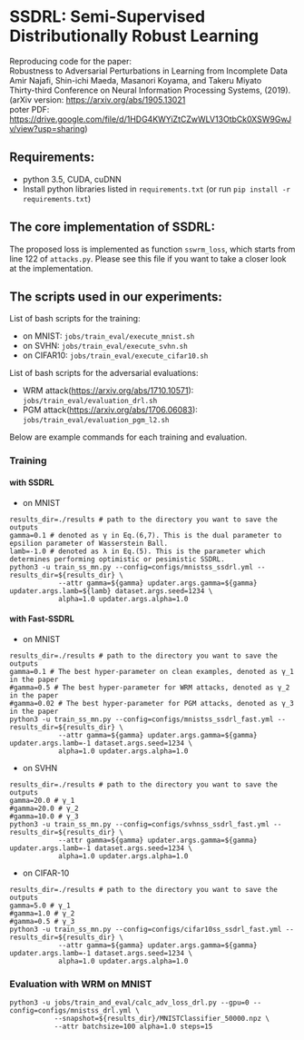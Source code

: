 # SSDRL: Semi-Supervised Distributionally Robust Learning
Reproducing code for the paper: \
Robustness to Adversarial Perturbations in Learning from Incomplete Data\
Amir Najafi, Shin-ichi Maeda, Masanori Koyama, and Takeru Miyato\
Thirty-third Conference on Neural Information Processing Systems, (2019).\
(arXiv version: https://arxiv.org/abs/1905.13021 \
 poter PDF: https://drive.google.com/file/d/1HDG4KWYiZtCZwWLV13OtbCk0XSW9GwJv/view?usp=sharing)

## Requirements:
- python 3.5, CUDA, cuDNN
- Install python libraries listed in `requirements.txt` (or run `pip install -r requirements.txt`)

## The core implementation of SSDRL:
The proposed loss is implemented as function `sswrm_loss`, which starts from line 122 of `attacks.py`.
Please see this file if you want to take a closer look at the implementation.

## The scripts used in our experiments:
List of bash scripts for the training:
- on MNIST: `jobs/train_eval/execute_mnist.sh`
- on SVHN: `jobs/train_eval/execute_svhn.sh`
- on CIFAR10: `jobs/train_eval/execute_cifar10.sh` 

List of bash scripts for the adversarial evaluations:
- WRM attack(https://arxiv.org/abs/1710.10571): `jobs/train_eval/evaluation_drl.sh`
- PGM attack(https://arxiv.org/abs/1706.06083): `jobs/train_eval/evaluation_pgm_l2.sh`

Below are example commands for each training and evaluation.
### Training 
#### with SSDRL
- on MNIST
```
results_dir=./results # path to the directory you want to save the outputs
gamma=0.1 # denoted as γ in Eq.(6,7). This is the dual parameter to epsilion parameter of Wasserstein Ball.
lamb=-1.0 # denoted as λ in Eq.(5). This is the parameter which determines performing optimistic or pesimistic SSDRL.
python3 -u train_ss_mn.py --config=configs/mnistss_ssdrl.yml --results_dir=${results_dir} \
            --attr gamma=${gamma} updater.args.gamma=${gamma} updater.args.lamb=${lamb} dataset.args.seed=1234 \
            alpha=1.0 updater.args.alpha=1.0
```
#### with Fast-SSDRL
- on MNIST
```
results_dir=./results # path to the directory you want to save the outputs
gamma=0.1 # The best hyper-parameter on clean examples, denoted as γ_1 in the paper
#gamma=0.5 # The best hyper-parameter for WRM attacks, denoted as γ_2 in the paper
#gamma=0.02 # The best hyper-parameter for PGM attacks, denoted as γ_3 in the paper
python3 -u train_ss_mn.py --config=configs/mnistss_ssdrl_fast.yml --results_dir=${results_dir} \
            --attr gamma=${gamma} updater.args.gamma=${gamma} updater.args.lamb=-1 dataset.args.seed=1234 \
            alpha=1.0 updater.args.alpha=1.0
```

- on SVHN
```
results_dir=./results # path to the directory you want to save the outputs
gamma=20.0 # γ_1
#gamma=20.0 # γ_2
#gamma=10.0 # γ_3
python3 -u train_ss_mn.py --config=configs/svhnss_ssdrl_fast.yml --results_dir=${results_dir} \
            --attr gamma=${gamma} updater.args.gamma=${gamma} updater.args.lamb=-1 dataset.args.seed=1234 \
            alpha=1.0 updater.args.alpha=1.0
```

- on CIFAR-10
```
results_dir=./results # path to the directory you want to save the outputs
gamma=5.0 # γ_1
#gamma=1.0 # γ_2
#gamma=0.5 # γ_3
python3 -u train_ss_mn.py --config=configs/cifar10ss_ssdrl_fast.yml --results_dir=${results_dir} \
            --attr gamma=${gamma} updater.args.gamma=${gamma} updater.args.lamb=-1 dataset.args.seed=1234 \
            alpha=1.0 updater.args.alpha=1.0
```



### Evaluation with WRM on MNIST
```
python3 -u jobs/train_and_eval/calc_adv_loss_drl.py --gpu=0 --config=configs/mnistss_drl.yml \
           --snapshot=${results_dir}/MNISTClassifier_50000.npz \
           --attr batchsize=100 alpha=1.0 steps=15
```
 
